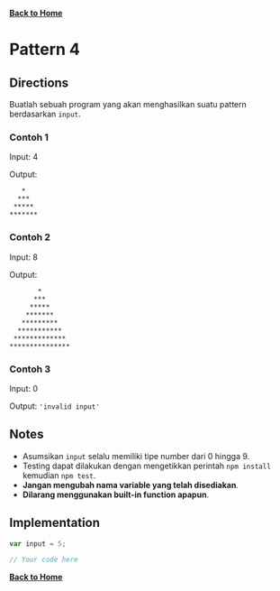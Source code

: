 [**Back to Home**](./../README.md)

# Pattern 4

## Directions

Buatlah sebuah program yang akan menghasilkan suatu pattern berdasarkan `input`.

### Contoh 1

Input: 4

Output:

```
   *
  ***
 *****
*******
```

### Contoh 2

Input: 8

Output:

```
       *
      ***
     *****
    *******
   *********
  ***********
 *************
***************
```

### Contoh 3

Input: 0

Output: `'invalid input'`

## Notes

- Asumsikan `input` selalu memiliki tipe number dari 0 hingga 9.
- Testing dapat dilakukan dengan mengetikkan perintah `npm install` kemudian `npm test`.
- **Jangan mengubah nama variable yang telah disediakan**.
- **Dilarang menggunakan built-in function apapun**.

## Implementation

```javascript
var input = 5;

// Your code here
```

[**Back to Home**](./../README.md)
